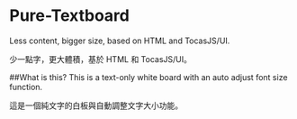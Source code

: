 Pure-Textboard
==============

Less content, bigger size, based on HTML and TocasJS/UI.

少一點字，更大體積，基於 HTML 和 TocasJS/UI。

##What is this?
This is a text-only white board with an auto adjust font size function.

這是一個純文字的白板與自動調整文字大小功能。
